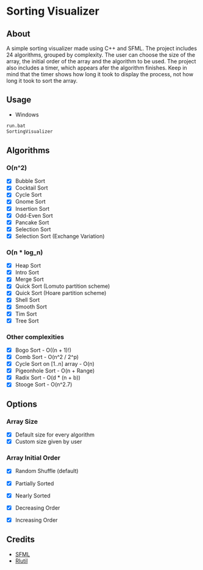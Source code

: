 # Sorting Visualizer

## About
A simple sorting visualizer made using C++ and SFML. The project includes 24 algorithms, grouped by complexity. The user can choose the size of the array, the initial order of the array and the algorithm to be used. The project also includes a timer, which appears afer the algorithm finishes. Keep in mind that the timer shows how long it took to display the process, not how long it took to sort the array.

## Usage
- Windows
```bash
run.bat
SortingVisualizer
```

## Algorithms
### O(n^2)
- [x] Bubble Sort
- [x] Cocktail Sort
- [x] Cycle Sort
- [x] Gnome Sort
- [x] Insertion Sort
- [x] Odd-Even Sort
- [x] Pancake Sort
- [x] Selection Sort
- [x] Selection Sort (Exchange Variation)
### O(n * log_n)
- [x] Heap Sort
- [x] Intro Sort
- [x] Merge Sort
- [x] Quick Sort (Lomuto partition scheme)
- [x] Quick Sort (Hoare partition scheme)
- [x] Shell Sort
- [x] Smooth Sort
- [x] Tim Sort
- [x] Tree Sort
### Other complexities
- [x] Bogo Sort - O((n + 1)!)
- [x] Comb Sort - O(n^2 / 2^p)
- [x] Cycle Sort on [1..n] array - O(n)
- [x] Pigeonhole Sort - O(n + Range)
- [x] Radix Sort - O(d * (n + b))
- [x] Stooge Sort - O(n^2.7)

## Options
### Array Size
- [x] Default size for every algorithm
- [x] Custom size given by user
### Array Initial Order
- [x] Random Shuffle (default)
- [x] Partially Sorted
- [x] Nearly Sorted
- [x] Decreasing Order
- [x] Increasing Order


## Credits
- [SFML](https://www.sfml-dev.org/)
- [Rlutil](https://github.com/tapio/rlutil)